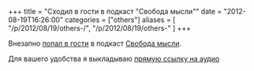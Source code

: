 +++
title = "Сходил в гости в подкаст \"Свобода мысли\""
date = "2012-08-19T16:26:00"
categories = ["others"]
aliases = [
    "/p/2012/08/19/others-/",
    "/p/2012/08/19/others-"
]
+++


Внезапно [попал в гости](http://www.russianskyteam.ru/forums/showthread.php?t=3891) в подкаст [Свобода мысли](http://www.russianskyteam.ru/).

Для вашего удобства я выкладываю [прямую ссылку на аудио](http://www.airsimmer.org/simoman/svoboda_08_19_2012.mp3)

<audio src="http://www.airsimmer.org/simoman/svoboda_08_19_2012.mp3" preload="none">